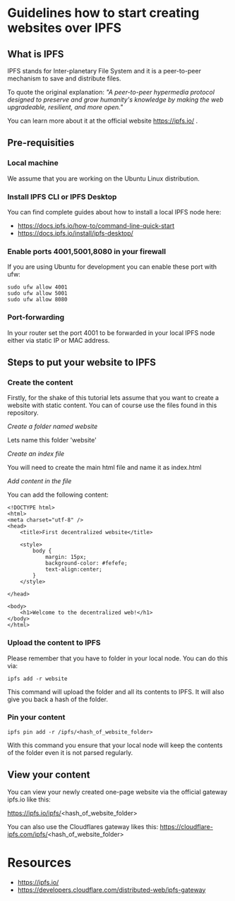 # Guidelines how to start creating websites over IPFS

## What is IPFS
IPFS stands for Inter-planetary File System and it is a peer-to-peer mechanism to save and distribute files.

To quote the original explanation:
_*"A peer-to-peer hypermedia protocol
designed to preserve and grow humanity's knowledge
by making the web upgradeable, resilient, and more open."*_

You can learn more about it at the official website https://ipfs.io/ .

## Pre-requisities

### Local machine

We assume that you are working on the Ubuntu Linux distribution.

### Install IPFS CLI or IPFS Desktop

You can find complete guides about how to install a local IPFS node here:

- https://docs.ipfs.io/how-to/command-line-quick-start
- https://docs.ipfs.io/install/ipfs-desktop/

### Enable ports 4001,5001,8080 in your firewall

If you are using Ubuntu for development you can enable these port with ufw:

```
sudo ufw allow 4001
sudo ufw allow 5001
sudo ufw allow 8080
```

### Port-forwarding

In your router set the port 4001 to be forwarded in your local IPFS node either via static IP or MAC address.


## Steps to put your website to IPFS

### Create the content

Firstly, for the shake of this tutorial lets assume that you want to create a website with static content. You can of course use the files found in this repository.

*Create a folder named website*

Lets name this folder 'website'

*Create an index file*

You will need to create the main html file and name it as index.html 

*Add content in the file*

You can add the following content:

```
<!DOCTYPE html>
<html>
<meta charset="utf-8" />
<head>
    <title>First decentralized website</title>

    <style>
        body {
            margin: 15px;
            background-color: #fefefe;
            text-align:center;
        }
    </style>    

</head>

<body>
    <h1>Welcome to the decentralized web!</h1>
</body>
</html>
```

### Upload the content to IPFS

Please remember that you have to folder in your local node. You can do this via:

```
ipfs add -r website
```

This command will upload the folder and all its contents to IPFS. It will also give you back a hash of the folder.

### Pin your content

```
ipfs pin add -r /ipfs/<hash_of_website_folder>
```

With this command you ensure that your local node will keep the contents of the folder even it is not parsed regularly.

## View your content 

You can view your newly created one-page website via the official gateway ipfs.io like this:

https://ipfs.io/ipfs/<hash_of_website_folder>

You can also use the Cloudflares gateway likes this:
https://cloudflare-ipfs.com/ipfs/<hash_of_website_folder>

# Resources

- https://ipfs.io/
- https://developers.cloudflare.com/distributed-web/ipfs-gateway

